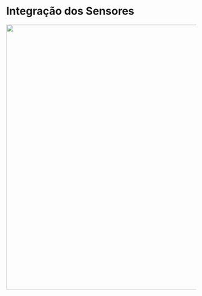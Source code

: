 # Integração dos Sensores

<div align="center">
<img src="https://user-images.githubusercontent.com/82607547/218098238-2d8dea9f-0e5e-4639-a3e4-86589900f41c.png" width="700" />
</div>

